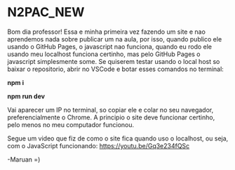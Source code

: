 # N2PAC_NEW

Bom dia professor! Essa e minha primeira vez fazendo um site e nao aprendemos nada sobre publicar um na aula, por isso, quando publico ele usando o GitHub Pages, o javascript nao funciona, quando eu rodo ele usando meu localhost funciona certinho, mas pelo GitHub Pages o javascript simplesmente some. Se quiserem testar usando o local host so baixar o repositorio, abrir no VSCode e botar esses comandos no terminal:

**npm i**

**npm run dev**

Vai aparecer um IP no terminal, so copiar ele e colar no seu navegador, preferencialmente o Chrome.
A principio o site deve funcionar certinho, pelo menos no meu computador funcionou.

Segue um video que fiz de como o site fica quando uso o localhost, ou seja, com o JavaScript funcionando: https://youtu.be/Gq3e234fQSc

-Maruan =)
